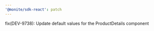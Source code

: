 ```yaml
---
'@monite/sdk-react': patch
---
```


fix(DEV-9738): Update default values for the ProductDetails component
